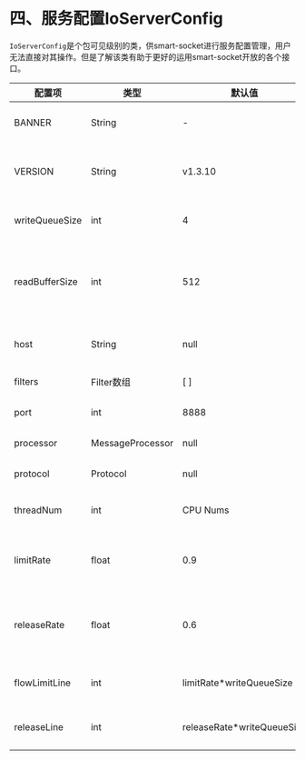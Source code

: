 四、服务配置IoServerConfig
===

`IoServerConfig`是个包可见级别的类，供smart-socket进行服务配置管理，用户无法直接对其操作。但是了解该类有助于更好的运用smart-socket开放的各个接口。

|配置项|类型|默认值|备注|
|----|----|----|----|
|BANNER        |String        |-|控制台打印的启动banner|
|VERSION       |String        |v1.3.10   |当前smart-socket版本号|
|writeQueueSize|int           |4        |AioSession中的输出缓存队列长度|
|readBufferSize|int           |512      |AioSession进行数据读操作是ByteBuffer大小,单位：byte|
|host          |String        |null     |客户端连接远程服务器的地址|
|filters       |Filter数组|[ ]|定义过滤器数组|
|port          |int           |8888|服务端开放的端口号|
|processor     |MessageProcessor|null|自定义消息处理器|
|protocol      |Protocol      |null|自定义协议编解码|
|threadNum     |int           |CPU Nums|smart-socket线程组大小|
|limitRate     |float         |0.9|流控系数，**该配置项由框架维护，无法修改**|
|releaseRate   |float         |0.6|解除流控系数，**该配置项由框架维护，无法修改**|
|flowLimitLine |int           |limitRate*writeQueueSize|触发流控的阈值，**无法修改**|
|releaseLine   |int           |releaseRate*writeQueueSize|解除流控的阈值，**无法修改**|



